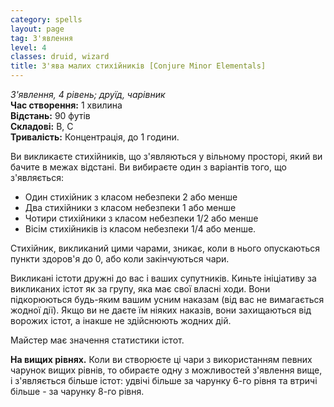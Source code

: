 ```yaml
---
category: spells
layout: page
tag: З'явлення
level: 4
classes: druid, wizard
title: З'ява малих стихійників [Conjure Minor Elementals]
---
```


_З'явлення, 4 рівень; друїд, чарівник_  
**Час створення:** 1 хвилина    
**Відстань:** 90 футів    
**Складові:** В, С    
**Тривалість:** Концентрація, до 1 години.   

Ви викликаєте стихійників, що з'являються у вільному просторі, який ви бачите в межах відстані. Ви вибираєте один з варіантів того, що з'являється:
* Один стихійник з класом небезпеки 2 або менше
* Два стихійники з класом небезпеки 1 або менше
* Чотири стихійники з класом небезпеки 1/2 або менше
* Вісім стихійників із класом небезпеки 1/4 або менше.   

Стихійник, викликаний цими чарами, зникає, коли в нього опускаються пункти здоров'я до 0, або коли закінчуються чари.    

Викликані істоти дружні до вас і ваших супутників. Киньте ініціативу за викликаних істот як за групу, яка має свої власні ходи. Вони підкорюються будь-яким вашим усним наказам (від вас не вимагається жодної дії). Якщо ви не даєте їм ніяких наказів, вони захищаються від ворожих істот, а інакше не здійснюють жодних дій.    

Майстер має значення статистики істот.   

**На вищих рівнях.** Коли ви створюєте ці чари з використанням певних чарунок вищих рівнів, то обираєте одну з можливостей з'явлення вище, і з'являється більше істот: удвічі більше за чарунку 6-го рівня та втричі більше - за чарунку 8-го рівня. 
